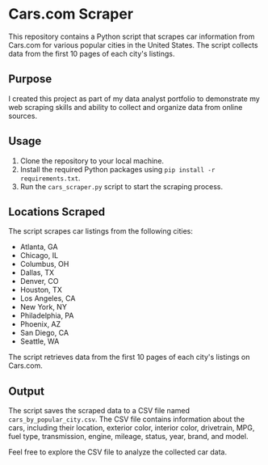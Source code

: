 # Cars.com Scraper

This repository contains a Python script that scrapes car information from Cars.com for various popular cities in the United States. The script collects data from the first 10 pages of each city's listings.

## Purpose

I created this project as part of my data analyst portfolio to demonstrate my web scraping skills and ability to collect and organize data from online sources.

## Usage

1. Clone the repository to your local machine.
2. Install the required Python packages using `pip install -r requirements.txt`.
3. Run the `cars_scraper.py` script to start the scraping process.

## Locations Scraped

The script scrapes car listings from the following cities:

- Atlanta, GA
- Chicago, IL
- Columbus, OH
- Dallas, TX
- Denver, CO
- Houston, TX
- Los Angeles, CA
- New York, NY
- Philadelphia, PA
- Phoenix, AZ
- San Diego, CA
- Seattle, WA

The script retrieves data from the first 10 pages of each city's listings on Cars.com.

## Output

The script saves the scraped data to a CSV file named `cars_by_popular_city.csv`. The CSV file contains information about the cars, including their location, exterior color, interior color, drivetrain, MPG, fuel type, transmission, engine, mileage, status, year, brand, and model.

Feel free to explore the CSV file to analyze the collected car data.
